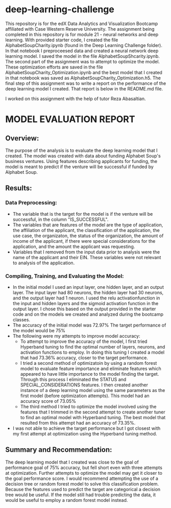 # deep-learning-challenge
This repository is for the edX Data Analytics and Visualization Bootcamp affiliated with Case Western Reserve University. The assignment being completed in this repository is for module 21 - neural networks and deep learning. With provided starter code, I created the file AlphabetSoupCharity.ipynb (found in the Deep Learning Challenge folder). In that notebook I preproceesed data and created a neural network deep learning model. I saved the model in the file AlphabetSoupShcarity.ipynb. The second part of the assignment was to attempt to optimize the model. These optimization efforts are saved in the file AlphabetSoupCharity_Optimization.ipynb and the best model that I created in that notebook was saved as AlphabetSoupCharity_Optimization.h5. The final step of this assignment was to write a report on the performance of the deep learning model I created. That report is below in the README.md file.

I worked on this assignment with the help of tutor Reza Abasaltian.

# MODEL EVALUATION REPORT

## Overview:
The purpose of the analysis is to evaluate the deep learning model that I created. The model was created with data about funding Alphabet Soup's business ventures. Using features describing applicants for funding, the model is meant to predict if the venture will be successful if funded by Alphabet Soup.

## Results:

### Data Preprocessing:
* The variable that is the target for the model is if the venture will be successful, in the column "IS_SUCCESSFUL". 
* The variables that are features of the model are the type of application, the affiliation of the applicant, the classification of the application, the use case, the organizaton, the status of the organization, the amount of income of the applicant, if there were special considerations for the application, and the amount the applicant was requesting.
* Variables that I removed from the input data prior to analysis were the name of the applicant and their EIN. These variables were not relevant to analysis of the application.

### Compiling, Training, and Evaluating the Model:
* In the initial model I used an input layer, one hidden layer, and an output layer. The input layer had 80 neurons, the hidden layer had 30 neurons, and the output layer had 1 neuron. I used the relu activationfunction in the input and hidden layers and the sigmoid activation function in the output layer. I chose this based on the output provided in the starter code and on the models we created and analyzed during the bootcamp classes.
* The accuracy of the initial model was 72.97% The target performance of the model would be 75%
* The following were my attempts to improve model accuracy:
    * To attempt to improve the accuracy of the model, I first tried Hyperband tuning to find the optimal number of layers, neurons, and activation functions to employ. In doing this tuning I created a model that had 73.36% accuracy, closer to the target performance. 
    * I tried a second method of optimizatoin by using a random forest model to evaluate feature importance and eliminate features which appeared to have little importance to the model finding the target. Through this process I eliminated the STATUS and SPECIAL_CONSIDERATIONS features. I then created another instance of a deep learning model using the same parameters as the first model (before optimization attempts). This model had an accuracy score of 73.05%
    * The third method I tried to optimize the model involved using the features that I trimmed in the second attempt to create another tuner to find an optimal model with Hyperband tuning. The best model that resulted from this attempt had an accuracy of 73.35%. 
* I was not able to achieve the target performance but I got closest with my first attempt at optimization using the Hyperband tuning method.

## Summary and Recommendation:
The deep learning model that I created was close to the goal of performance goal of 75% accuracy, but fell short even with three attempts at optimization. Further attempts to optimize the model may get it closer to the goal performance score. I would recommend attempting the use of a decision tree or random forest model to solve this classification problem. Because the features used to predict the target are categorical a decision tree would be useful. If the model still had trouble predicting the data, it would be useful to employ a random forest model instead.
